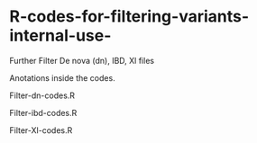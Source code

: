 # R-codes-for-filtering-variants-internal-use-

Further Filter De nova (dn), IBD, Xl files

Anotations inside the codes.

Filter-dn-codes.R

Filter-ibd-codes.R

Filter-Xl-codes.R
